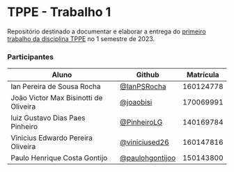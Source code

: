 # TPPE - Trabalho 1

Repositório destinado a documentar e elaborar a entrega do [primeiro trabalho da disciplina TPPE](https://github.com/andrelanna/fga0242/tree/master/tp1) no 1 semestre de 2023.

### Participantes

| Aluno                                 | Github                                               | Matrícula |
|---------------------------------------|------------------------------------------------------|-----------|
| Ian Pereira de Sousa Rocha            | [@IanPSRocha](https://github.com/IanPSRocha)         | 160124778 |
| João Victor Max Bisinotti de Oliveira | [@joaobisi](https://github.com/joaobisi)             | 170069991 |
| luiz Gustavo Dias Paes Pinheiro       | [@PinheiroLG](https://github.com/PinheiroLG)         | 140169784 |
| Vinicius Edwardo Pereira Oliveira     | [@viniciused26](https://github.com/viniciused26)     | 160147816 |
| Paulo Henrique Costa Gontijo          | [@paulohgontijoo](https://github.com/paulohgontijoo) | 150143800 |
